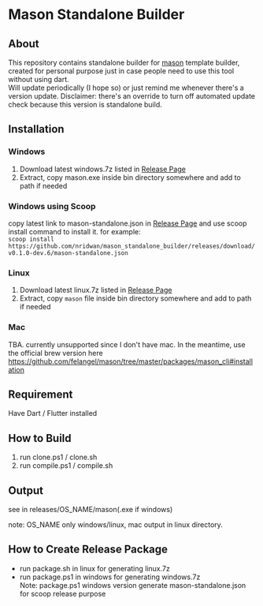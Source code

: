 # Mason Standalone Builder

## About
This repository contains standalone builder for [mason](https://github.com/felangel/mason) template builder, created for personal purpose just in case people need to use this tool without using dart.\
Will update periodically (I hope so) or just remind me whenever there's a version update.
Disclaimer: there's an override to turn off automated update check because this version is standalone build.

## Installation

### Windows
1. Download latest windows.7z listed in [Release Page](https://github.com/nridwan/mason_standalone_builder/releases)
2. Extract, copy mason.exe inside bin directory somewhere and add to path if needed

### Windows using Scoop
copy latest link to mason-standalone.json in [Release Page](https://github.com/nridwan/mason_standalone_builder/releases) and use scoop install command to install it. for example:\
`scoop install https://github.com/nridwan/mason_standalone_builder/releases/download/v0.1.0-dev.6/mason-standalone.json`

### Linux
1. Download latest linux.7z listed in [Release Page](https://github.com/nridwan/mason_standalone_builder/releases)
2. Extract, copy `mason` file inside bin directory somewhere and add to path if needed

### Mac
TBA. currently unsupported since I don't have mac.
In the meantime, use the official brew version here https://github.com/felangel/mason/tree/master/packages/mason_cli#installation

## Requirement
Have Dart / Flutter installed

## How to Build
1. run clone.ps1 / clone.sh
2. run compile.ps1 / compile.sh

## Output
see in releases/OS_NAME/mason(.exe if windows)

note: OS_NAME only windows/linux, mac output in linux directory.

## How to Create Release Package
- run package.sh in linux for generating linux.7z
- run package.ps1 in windows for generating windows.7z\
  Note: package.ps1 windows version generate mason-standalone.json for scoop release purpose
